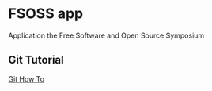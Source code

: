 FSOSS app
========

Application the Free Software and Open Source Symposium

<h2>Git Tutorial</h2>
<a href="www.gethowto.com">Git How To</a>
